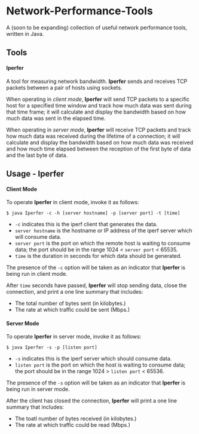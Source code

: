 # Network-Performance-Tools

A (soon to be expanding) collection of useful network performance tools, written in Java.

## Tools

#### Iperfer

A tool for measuring network bandwidth.  **Iperfer** sends and receives TCP packets between a
pair of hosts using sockets.
    
When operating in *client mode*, **Iperfer** will send TCP packets to a specific host for a
specified time window and track how much data was sent during that time frame; it will calculate
and display the bandwidth based on how much data was sent in the elapsed time.

When operating in *server mode*, **Iperfer** will receive TCP packets and track how much data was
received during the lifetime of a connection; it will calculate and display the bandwidth based on
how much data was received and how much time elapsed between the reception of the first byte of data
and the last byte of data.

## Usage - Iperfer

#### Client Mode

To operate **Iperfer** in client mode, invoke it as follows:
```
$ java Iperfer -c -h [server hostname] -p [server port] -t [time]
```

* `-c` indicates this is the iperf client that generates the data.
* `server hostname` is the hostname or IP address of the iperf server which will consume data.
* `server port` is the port on which the remote host is waiting to consume data; the port should
  be in the range 1024 < `server port` < 65535.
* `time` is the duration in seconds for which data should be generated.

The presence of the `-c` option will be taken as an indicator that **Iperfer** is being run in
client mode.

After `time` seconds have passed, **Iperfer** will stop sending data, close the connection, and
print a one line summary that includes:
* The total number of bytes sent (in kilobytes.)
* The rate at which traffic could be sent (Mbps.)

#### Server Mode

To operate **Iperfer** in server mode, invoke it as follows:
```
$ java Iperfer -s -p [listen port]
```

* `-s` indicates this is the iperf server which should consume data.
* `listen port` is the port on which the host is waiting to consume data; the port should be in the
  range 1024 > `listen port` < 65536.

The presence of the `-s` option will be taken as an indicator that **Iperfer** is being run in
server mode.

After the client has closed the connection, **Iperfer** will print a one line summary that includes:
* The toatl number of bytes received (in kilobytes.)
* The rate at which traffic could be read (Mbps.)
